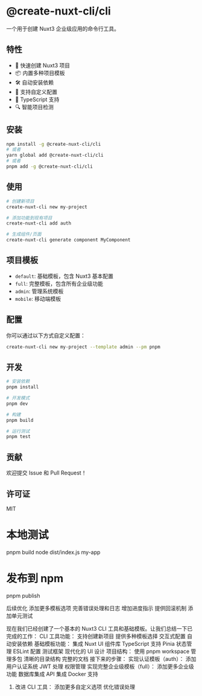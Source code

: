 # @create-nuxt-cli/cli

一个用于创建 Nuxt3 企业级应用的命令行工具。

## 特性

- 🚀 快速创建 Nuxt3 项目
- 📦 内置多种项目模板
- 🛠 自动安装依赖
- 🎨 支持自定义配置
- 📝 TypeScript 支持
- 🔍 智能项目检测

## 安装

```bash
npm install -g @create-nuxt-cli/cli
# 或者
yarn global add @create-nuxt-cli/cli
# 或者
pnpm add -g @create-nuxt-cli/cli
```

## 使用

```bash
# 创建新项目
create-nuxt-cli new my-project

# 添加功能到现有项目
create-nuxt-cli add auth

# 生成组件/页面
create-nuxt-cli generate component MyComponent
```

## 项目模板

- `default`: 基础模板，包含 Nuxt3 基本配置
- `full`: 完整模板，包含所有企业级功能
- `admin`: 管理系统模板
- `mobile`: 移动端模板

## 配置

你可以通过以下方式自定义配置：

```bash
create-nuxt-cli new my-project --template admin --pm pnpm
```

## 开发

```bash
# 安装依赖
pnpm install

# 开发模式
pnpm dev

# 构建
pnpm build

# 运行测试
pnpm test
```

## 贡献

欢迎提交 Issue 和 Pull Request！

## 许可证

MIT

# 本地测试
pnpm build
node dist/index.js my-app

# 发布到 npm
pnpm publish


后续优化
添加更多模板选项
完善错误处理和日志
增加进度指示
提供回滚机制
添加单元测试


现在我们已经创建了一个基本的 Nuxt3 CLI 工具和基础模板。让我们总结一下已完成的工作：
CLI 工具功能：
支持创建新项目
提供多种模板选择
交互式配置
自动安装依赖
基础模板功能：
集成 Nuxt UI 组件库
TypeScript 支持
Pinia 状态管理
ESLint 配置
测试框架
现代化的 UI 设计
项目结构：
使用 pnpm workspace 管理多包
清晰的目录结构
完整的文档
接下来的步骤：
实现认证模板（auth）：
添加用户认证系统
JWT 处理
权限管理
实现完整企业级模板（full）：
添加更多企业级功能
数据库集成
API 集成
Docker 支持
1. 改进 CLI 工具：
添加更多自定义选项
优化错误处理
